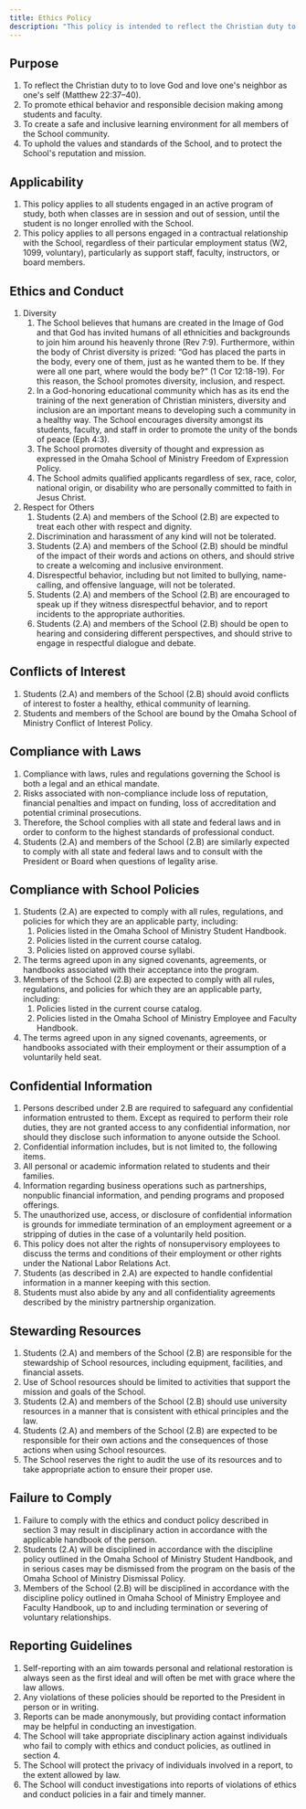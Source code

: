 ```yaml
---
title: Ethics Policy
description: "This policy is intended to reflect the Christian duty to love God and love one's neighbor as oneself, and to promote ethical behavior and responsible decision-making among students and faculty. It covers topics such as diversity, respect for others, conflicts of interest, compliance with laws, and compliance with school policies."
---
```


## Purpose

1. To reflect the Christian duty to to love God and love one's neighbor as one's self (Matthew 22:37–40).
2. To promote ethical behavior and responsible decision making among students and faculty.
3. To create a safe and inclusive learning environment for all members of the School community.
4. To uphold the values and standards of the School, and to protect the School's reputation and mission.

## Applicability

1. This policy applies to all students engaged in an active program of study, both when classes are in session and out of session, until the student is no longer enrolled with the School.
2. This policy applies to all persons engaged in a contractual relationship with the School, regardless of their particular employment status (W2, 1099, voluntary), particularly as support staff, faculty, instructors, or board members.

## Ethics and Conduct

1. Diversity
   1. The School believes that humans are created in the Image of God and that God has invited humans of all ethnicities and backgrounds to join him around his heavenly throne (Rev 7:9). Furthermore, within the body of Christ diversity is prized: “God has placed the parts in the body, every one of them, just as he wanted them to be. If they were all one part, where would the body be?” (1 Cor 12:18-19). For this reason, the School promotes diversity, inclusion, and respect.
   2. In a God-honoring educational community which has as its end the training of the next generation of Christian ministers, diversity and inclusion are an important means to developing such a community in a healthy way. The School encourages diversity amongst its students, faculty, and staff in order to promote the unity of the bonds of peace (Eph 4:3).
   3. The School promotes diversity of thought and expression as expressed in the Omaha School of Ministry Freedom of Expression Policy.
   4. The School admits qualified applicants regardless of sex, race, color, national origin, or disability who are personally committed to faith in Jesus Christ.
2. Respect for Others
   1. Students (2.A) and members of the School (2.B) are expected to treat each other with respect and dignity.
   2. Discrimination and harassment of any kind will not be tolerated.
   3. Students (2.A) and members of the School (2.B) should be mindful of the impact of their words and actions on others, and should strive to create a welcoming and inclusive environment.
   4. Disrespectful behavior, including but not limited to bullying, name-calling, and offensive language, will not be tolerated.
   5. Students (2.A) and members of the School (2.B) are encouraged to speak up if they witness disrespectful behavior, and to report incidents to the appropriate authorities.
   6. Students (2.A) and members of the School (2.B) should be open to hearing and considering different perspectives, and should strive to engage in respectful dialogue and debate.

## Conflicts of Interest

1. Students (2.A) and members of the School (2.B) should avoid conflicts of interest to foster a healthy, ethical community of learning.
2. Students and members of the School are bound by the Omaha School of Ministry Conflict of Interest Policy.

## Compliance with Laws

1. Compliance with laws, rules and regulations governing the School is both a legal and an ethical mandate.
2. Risks associated with non-compliance include loss of reputation, financial penalties and impact on funding, loss of accreditation and potential criminal prosecutions.
3. Therefore, the School complies with all state and federal laws and in order to conform to the highest standards of professional conduct.
4. Students (2.A) and members of the School (2.B) are similarly expected to comply with all state and federal laws and to consult with the President or Board when questions of legality arise.

## Compliance with School Policies

1. Students (2.A) are expected to comply with all rules, regulations, and policies for which they are an applicable party, including:
   1. Policies listed in the Omaha School of Ministry Student Handbook.
   2. Policies listed in the current course catalog.
   3. Policies listed on approved course syllabi.
2. The terms agreed upon in any signed covenants, agreements, or handbooks associated with their acceptance into the program.
3. Members of the School (2.B) are expected to comply with all rules, regulations, and policies for which they are an applicable party, including:
   1. Policies listed in the current course catalog.
   2. Policies listed in the Omaha School of Ministry Employee and Faculty Handbook.
4. The terms agreed upon in any signed covenants, agreements, or handbooks associated with their employment or their assumption of a voluntarily held seat.

## Confidential Information

1. Persons described under 2.B are required to safeguard any confidential information entrusted to them. Except as required to perform their role duties, they are not granted access to any confidential information, nor should they disclose such information to anyone outside the School.
2. Confidential information includes, but is not limited to, the following items.
3. All personal or academic information related to students and their families.
4. Information regarding business operations such as partnerships, nonpublic financial information, and pending programs and proposed offerings.
5. The unauthorized use, access, or disclosure of confidential information is grounds for immediate termination of an employment agreement or a stripping of duties in the case of a voluntarily held position.
6. This policy does not alter the rights of nonsupervisory employees to discuss the terms and conditions of their employment or other rights under the National Labor Relations Act.
7. Students (as described in 2.A) are expected to handle confidential information in a manner keeping with this section.
8. Students must also abide by any and all confidentiality agreements described by the ministry partnership organization.

## Stewarding Resources

1. Students (2.A) and members of the School (2.B) are responsible for the stewardship of School resources, including equipment, facilities, and financial assets.
2. Use of School resources should be limited to activities that support the mission and goals of the School.
3. Students (2.A) and members of the School (2.B) should use university resources in a manner that is consistent with ethical principles and the law.
4. Students (2.A) and members of the School (2.B) are expected to be responsible for their own actions and the consequences of those actions when using School resources.
5. The School reserves the right to audit the use of its resources and to take appropriate action to ensure their proper use.

## Failure to Comply

1. Failure to comply with the ethics and conduct policy described in section 3 may result in disciplinary action in accordance with the applicable handbook of the person.
2. Students (2.A) will be disciplined in accordance with the discipline policy outlined in the Omaha School of Ministry Student Handbook, and in serious cases may be dismissed from the program on the basis of the Omaha School of Ministry Dismissal Policy.
3. Members of the School (2.B) will be disciplined in accordance with the discipline policy outlined in Omaha School of Ministry Employee and Faculty Handbook, up to and including termination or severing of voluntary relationships.

## Reporting Guidelines

1. Self-reporting with an aim towards personal and relational restoration is always seen as the first ideal and will often be met with grace where the law allows.
2. Any violations of these policies should be reported to the President in person or in writing.
3. Reports can be made anonymously, but providing contact information may be helpful in conducting an investigation.
4. The School will take appropriate disciplinary action against individuals who fail to comply with ethics and conduct policies, as outlined in section 4.
5. The School will protect the privacy of individuals involved in a report, to the extent allowed by law.
6. The School will conduct investigations into reports of violations of ethics and conduct policies in a fair and timely manner.
